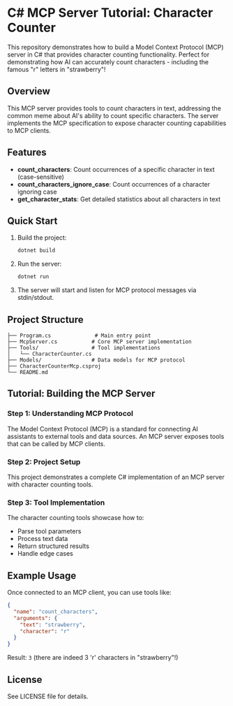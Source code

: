 # C# MCP Server Tutorial: Character Counter

This repository demonstrates how to build a Model Context Protocol (MCP) server in C# that provides character counting functionality. Perfect for demonstrating how AI can accurately count characters - including the famous "r" letters in "strawberry"!

## Overview

This MCP server provides tools to count characters in text, addressing the common meme about AI's ability to count specific characters. The server implements the MCP specification to expose character counting capabilities to MCP clients.

## Features

- **count_characters**: Count occurrences of a specific character in text (case-sensitive)
- **count_characters_ignore_case**: Count occurrences of a character ignoring case
- **get_character_stats**: Get detailed statistics about all characters in text

## Quick Start

1. Build the project:
   ```bash
   dotnet build
   ```

2. Run the server:
   ```bash
   dotnet run
   ```

3. The server will start and listen for MCP protocol messages via stdin/stdout.

## Project Structure

```
├── Program.cs              # Main entry point
├── McpServer.cs           # Core MCP server implementation
├── Tools/                 # Tool implementations
│   └── CharacterCounter.cs
├── Models/                # Data models for MCP protocol
├── CharacterCounterMcp.csproj
└── README.md
```

## Tutorial: Building the MCP Server

### Step 1: Understanding MCP Protocol

The Model Context Protocol (MCP) is a standard for connecting AI assistants to external tools and data sources. An MCP server exposes tools that can be called by MCP clients.

### Step 2: Project Setup

This project demonstrates a complete C# implementation of an MCP server with character counting tools.

### Step 3: Tool Implementation

The character counting tools showcase how to:
- Parse tool parameters
- Process text data
- Return structured results
- Handle edge cases

## Example Usage

Once connected to an MCP client, you can use tools like:

```json
{
  "name": "count_characters",
  "arguments": {
    "text": "strawberry",
    "character": "r"
  }
}
```

Result: `3` (there are indeed 3 'r' characters in "strawberry"!)

## License

See LICENSE file for details.
